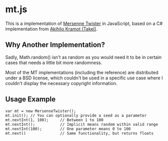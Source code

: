 mt.js
=====

This is a implementation of [Mersenne Twister][mersenne_twister] in
JavaScript, based on a C# implementation from
[Akihilo Kramot (Takel)][original_source].

Why Another Implementation?
---------------------------

Sadly, Math.random() isn't as random as you would need it to be in certain
cases that needs a little bit more randomness.

Most of the MT implementations (including the reference) are distributed 
under a BSD license, which couldn't be used in a specific use case where
I couldn't display the necessary copyright information.

Usage Example
-------------

    var mt = new MersenneTwister();
    mt.init(); // You can optionally provide a seed as a parameter
    mt.nextInt(1, 100);     // Between 1 to 100
    mt.nextInt();           // Implicit means random within valid range
    mt.nextInt(100);        // One parameter means 0 to 100
    mt.next()               // Same functionality, but returns floats

[mersenne_twister]:http://www.math.sci.hiroshima-u.ac.jp/~m-mat/MT/emt.html
[original_source]:http://www.takel.jp/mt/MersenneTwister.cs
